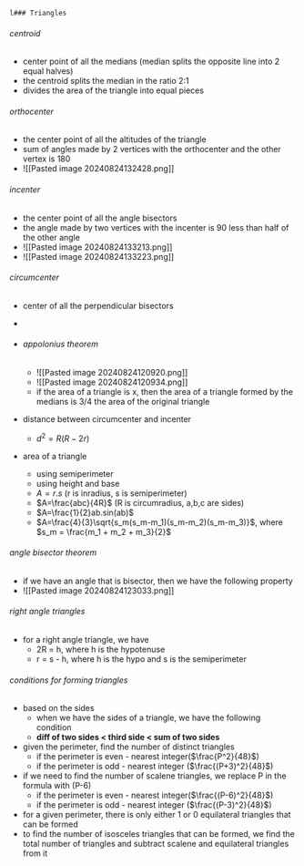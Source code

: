 	l### Triangles
###### centroid
- center point of all the medians (median splits the opposite line into 2 equal halves)
- the centroid splits the median in the ratio 2:1
- divides the area of the triangle into equal pieces
###### orthocenter
- the center point of all the altitudes of the triangle
- sum of angles made by 2 vertices with the orthocenter and the other vertex is 180
- ![[Pasted image 20240824132428.png]]
###### incenter
- the center point of all the angle bisectors
- the angle made by two vertices with the incenter is 90 less than half of the other angle
- ![[Pasted image 20240824133213.png]]
- ![[Pasted image 20240824133223.png]]
###### circumcenter
- center of all the perpendicular bisectors 
- 

- ###### appolonius theorem
	- ![[Pasted image 20240824120920.png]]
	- ![[Pasted image 20240824120934.png]]
	-  if the area of a triangle is x, then the area of a triangle formed by the medians is 3/4 the area of the original triangle
- distance between circumcenter and incenter
	- $d^2=R(R-2r)$ 
- area of a triangle
	- using semiperimeter
	- using height and base
	- $A=r.s$ (r is inradius, s is semiperimeter)
	- $A=\frac{abc}{4R}$ (R is circumradius, a,b,c are sides)
	- $A=\frac{1}{2}ab.sin(ab)$
	- $A=\frac{4}{3}\sqrt{s_m(s_m-m_1)(s_m-m_2)(s_m-m_3)}$, where $s_m = \frac{m_1 + m_2 + m_3}{2}$
###### angle bisector theorem
- if we have an angle that is bisector, then we have the following property
- ![[Pasted image 20240824123033.png]]

###### right angle triangles
- for a right angle triangle, we have 
	- 2R = h, where h is the hypotenuse
	- r = s - h, where h is the hypo and s is the semiperimeter 

###### conditions for forming triangles
- based on the sides
	- when we have the sides of a triangle, we have the following condition
	- **diff of two sides < third side < sum of two sides**
- given the perimeter, find the number of distinct triangles
	- if the perimeter is even - nearest integer($\frac{P^2}{48}$)
	- if the perimeter is odd - nearest integer ($\frac{(P+3)^2}{48}$)
- if we need to find the number of scalene triangles, we replace P in the formula with (P-6)
	- if the perimeter is even - nearest integer($\frac{(P-6)^2}{48}$)
	- if the perimeter is odd - nearest integer ($\frac{(P-3)^2}{48}$)
- for a given perimeter, there is only either 1 or 0 equilateral triangles that can be formed
- to find the number of isosceles triangles that can be formed, we find the total number of triangles and subtract scalene and equilateral triangles from it